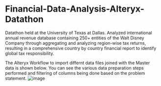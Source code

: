 # Financial-Data-Analysis-Alteryx-Datathon
Datathon held at the University of Texas at Dallas. Analyzed international annual revenue database containing 250+ entities of the Walt Disney Company through aggregating and analyzing region-wise tax returns, resulting in a comprehensive country by country financial report to identify global tax responsibility.

The Alteryx Workflow to import differnt data files joined with the Master data is shown below. You can see the various data preparation steps performed and filtering of columns being done based on the problem statement.
![image](https://user-images.githubusercontent.com/69133964/232942614-22d97c36-f1c9-40df-9739-291f807bd284.png)
